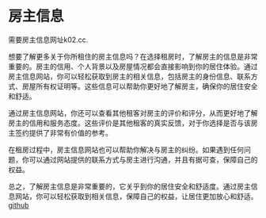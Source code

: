 # 房主信息

需要房主信息网址k02.cc. 

想要了解更多关于你所租住的房主信息吗？在选择租房时，了解房主的信息是非常重要的。房主的信用、个人背景以及房屋情况都会直接影响到你的居住体验。通过房主信息网站，你可以轻松获取到房主的相关信息，包括房主的身份信息、联系方式、房屋所有权证明等。这些信息可以帮助你更好地了解房主，确保你的居住安全和舒适。

通过房主信息网站，你还可以查看其他租客对房主的评价和评分，从而更好地了解房主的信用和服务态度。这些评价是其他租客的真实反馈，对于你选择是否与该房主签约提供了非常有价值的参考。

在租房过程中，房主信息网站也可以帮助你解决与房主的纠纷。如果遇到任何问题，你可以通过网站提供的联系方式与房主进行沟通，并且有据可查，保障自己的权益。

总之，了解房主信息是非常重要的，它关乎到你的居住安全和舒适度。通过房主信息网站，你可以轻松获取到相关信息，保障自己的权益，让居住更加放心和舒适。[github](https://github.com)